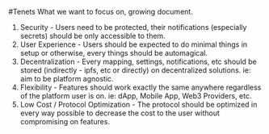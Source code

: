 #Tenets
What we want to focus on, growing document.

1. Security - Users need to be protected, their notifications (especially secrets) should be only accessible to them.
2. User Experience - Users should be expected to do minimal things in setup or otherwise, every things should be automagical.
3. Decentralization - Every mapping, settings, notifications, etc should be stored (indirectly - ipfs, etc or directly) on decentralized solutions. ie: aim to be platform agnostic.
4. Flexibility - Features should work exactly the same anywhere regardless of the platform user is on. ie: dApp, Mobile App, Web3 Providers, etc.
5. Low Cost / Protocol Optimization - The protocol should be optimized in every way possible to decrease the cost to the user without compromising on features.
